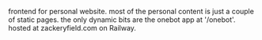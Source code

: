 frontend for personal website. most of the personal content is just a couple of static pages. the only dynamic bits are the onebot app at '/onebot'. hosted at zackeryfield.com on Railway.
